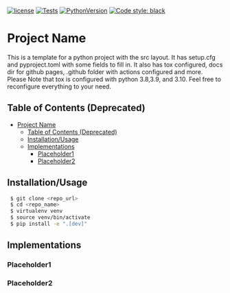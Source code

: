 [![license](https://img.shields.io/badge/license-MIT-blue)](https://opensource.org/license/mit/)
[![Tests](https://github.com/omar-abdelgawad/image2image/actions/workflows/tests.yml/badge.svg)](https://github.com/omar-abdelgawad/image2image/actions)
[![PythonVersion](https://img.shields.io/badge/python-3.8%20%7C%203.9%20%7C%203.10-blue)](https://img.shields.io/badge/python-3.8%20%7C%203.9%20%7C%203.10-blue)
[![Code style: black](https://img.shields.io/badge/code%20style-black-000000.svg)](https://github.com/psf/black)

# Project Name
This is a template for a python project with the src layout. It has setup.cfg and pyproject.toml with some fields to fill in. It also has tox configured, docs dir for github pages, .github folder with actions configured and more.  
Please Note that tox is configured with python 3.8,3.9, and 3.10. Feel free to reconfigure everything to your need.


## Table of Contents (Deprecated)

- [Project Name](#project-name)
  - [Table of Contents (Deprecated)](#table-of-contents-deprecated)
  - [Installation/Usage](#installationusage)
  - [Implementations](#implementations)
    - [Placeholder1](#placeholder1)
    - [Placeholder2](#placeholder2)

## Installation/Usage
```bash
 $ git clone <repo_url>
 $ cd <repo_name>
 $ virtualenv venv
 $ source venv/bin/activate
 $ pip install -e ".[dev]"
``` 
## Implementations

### Placeholder1
### Placeholder2
